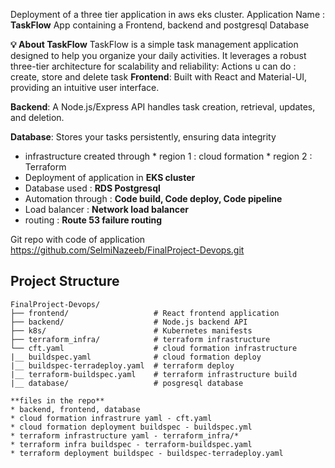 Deployment of a three tier application in aws eks cluster.
Application Name : **TaskFlow**
App containing a Frontend, backend and postgresql Database

**💡 About TaskFlow**
TaskFlow is a simple task management application designed to help you organize your daily activities. It leverages a robust three-tier architecture for scalability and reliability:
Actions u can do  : create, store  and delete task
**Frontend**: Built with React and Material-UI, providing an intuitive user interface.

**Backend**: A Node.js/Express API handles task creation, retrieval, updates, and deletion.

**Database**: Stores your tasks persistently, ensuring data integrity

* infrastructure created through
      * region 1 : cloud formation
      * region 2 : Terraform
* Deployment of application in **EKS cluster**
* Database used : **RDS Postgresql**
* Automation through : **Code build, Code deploy, Code pipeline**
* Load balancer : **Network load balancer**
* routing : **Route 53 failure routing**

Git repo with code of application
https://github.com/SelmiNazeeb/FinalProject-Devops.git

## Project Structure
```
FinalProject-Devops/
├── frontend/                   # React frontend application
├── backend/                    # Node.js backend API
├── k8s/                        # Kubernetes manifests
├── terraform_infra/            # terraform infrastructure
└── cft.yaml                    # cloud formation infrastructure
|__ buildspec.yaml              # cloud formation deploy
|__ buildspec-terradeploy.yaml  # terraform deploy      
|__ terraform-buildspec.yaml    # terraform infrastructure build 
|__ database/                   # posgresql database

**files in the repo**
* backend, frontend, database
* cloud formation infrastrure yaml - cft.yaml
* cloud formation deployment buildspec - buildspec.yml
* terraform infrastructure yaml - terraform_infra/*
* terraform infra buildspec - terraform-buildspec.yaml
* terraform deployment buildspec - buildspec-terradeploy.yaml 

